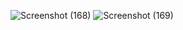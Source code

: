 ![Screenshot (168)](https://github.com/AbdelrahmanDjango/Portfolio/assets/151494963/60ddb63f-b63f-464d-b5cc-d3726e0f738e)
![Screenshot (169)](https://github.com/AbdelrahmanDjango/Portfolio/assets/151494963/676f0293-9310-4ed9-842f-c4f71cddea20)

